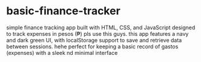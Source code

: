 # basic-finance-tracker
simple finance tracking app built with HTML, CSS, and JavaScript designed to track expenses in pesos (₱) pls use this guys. this app features a navy and dark green UI, with localStorage support to save and retrieve data between sessions. hehe perfect for keeping a basic record of gastos (expenses) with a sleek nd minimal interface
